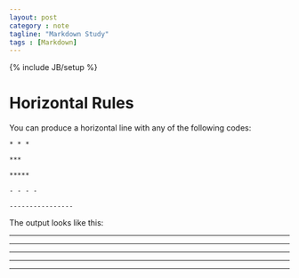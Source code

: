 ```yaml
---
layout: post
category : note 
tagline: "Markdown Study"
tags : [Markdown]
---
```

{% include JB/setup %}

# Horizontal Rules

You can produce a horizontal line with any of the following codes:

`* * *`

`***`

`*****`

`- - - -`

`----------------`

The output looks like this:

* * *

***

*****

- - - -

------------------

